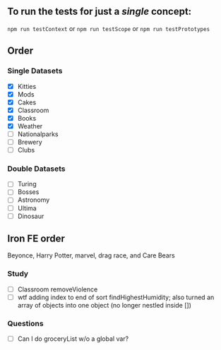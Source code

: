 ## To run the tests for just a *single* concept:

`npm run testContext` or  `npm run testScope` or  `npm run testPrototypes`

## Order

### Single Datasets
- [x] Kitties
- [x] Mods
- [x] Cakes
- [x] Classroom 
- [x] Books 
- [x] Weather
- [ ] Nationalparks
- [ ] Brewery
- [ ] Clubs

### Double Datasets
- [ ] Turing 
- [ ] Bosses
- [ ] Astronomy
- [ ] Ultima
- [ ] Dinosaur

## Iron FE order

Beyonce, Harry Potter, marvel, drag race, and Care Bears

### Study
- [ ] Classroom removeViolence
- [ ] wtf adding index to end of sort findHighestHumidity; also turned an array of objects into one object (no longer nestled inside [])

### Questions
- [ ] Can I do groceryList w/o a global var?